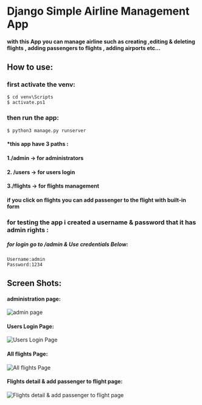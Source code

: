 # Django Simple Airline Management App

#### with this App you can manage airline such as creating ,editing & deleting flights , adding passengers to flights , adding airports etc...
## How to use:
### first activate the venv:

	$ cd venv\Scripts
	$ activate.ps1
### then run the app:

	$ python3 manage.py runserver

#### *this app have 3 paths :
#### 1./admin -> for administrators
#### 2. /users -> for users login
#### 3./flights -> for flights management
#### if you click on flights you can add passenger to the flight with built-in form
### for testing the app i created a username & password that it has admin rights :
##### for login go to /admin & Use credentials Below:

	Username:admin
	Password:1234

## Screen Shots:
#### administration page:
![admin page](https://cdn.discordapp.com/attachments/699293782331490304/1003646564289486909/unknown.png)
#### Users Login Page:
![Users Login Page](https://cdn.discordapp.com/attachments/699293782331490304/1003652539251708035/unknown.png)
#### All flights Page:

![All flights Page](https://cdn.discordapp.com/attachments/699293782331490304/1003646653334552667/unknown.png)
#### Flights detail & add passenger to flight page:
![Flights detail & add passenger to flight page](https://cdn.discordapp.com/attachments/699293782331490304/1003652698723336342/unknown.png)



